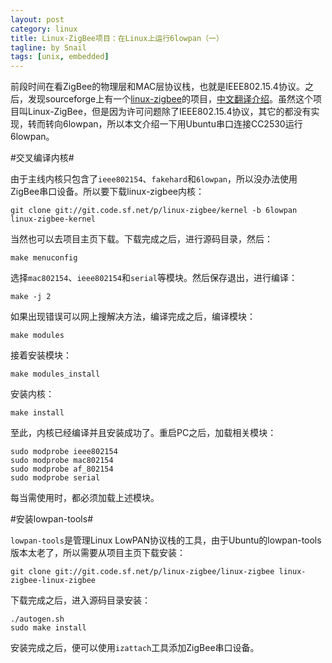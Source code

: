 ```yaml
---
layout: post
category: linux
title: Linux-ZigBee项目：在Linux上运行6lowpan（一）
tagline: by Snail
tags: [unix, embedded]
---
```

前段时间在看ZigBee的物理层和MAC层协议栈，也就是IEEE802.15.4协议。之后，发现sourceforge上有一个[linux-zigbee](http://sourceforge.net/projects/linux-zigbee/)的项目，[中文翻译介绍](http://blog.chinaunix.net/uid-29653824-id-4351049.html)。虽然这个项目叫Linux-ZigBee，但是因为许可问题除了IEEE802.15.4协议，其它的都没有实现，转而转向6lowpan，所以本文介绍一下用Ubuntu串口连接CC2530运行6lowpan。

<!--more-->

#交叉编译内核#

由于主线内核只包含了`ieee802154`、`fakehard`和`6lowpan`，所以没办法使用ZigBee串口设备。所以要下载linux-zigbee内核：

	git clone git://git.code.sf.net/p/linux-zigbee/kernel -b 6lowpan linux-zigbee-kernel

当然也可以去项目主页下载。下载完成之后，进行源码目录，然后：

	make menuconfig

选择`mac802154`、`ieee802154`和`serial`等模块。然后保存退出，进行编译：

	make -j 2

如果出现错误可以网上搜解决方法，编译完成之后，编译模块：

	make modules

接着安装模块：

	make modules_install

安装内核：

	make install

至此，内核已经编译并且安装成功了。重启PC之后，加载相关模块：

	sudo modprobe ieee802154
	sudo modprobe mac802154
	sudo modprobe af_802154
	sudo modprobe serial

每当需使用时，都必须加载上述模块。

#安装lowpan-tools#

`lowpan-tools`是管理Linux LowPAN协议栈的工具，由于Ubuntu的lowpan-tools版本太老了，所以需要从项目主页下载安装：

	git clone git://git.code.sf.net/p/linux-zigbee/linux-zigbee linux-zigbee-linux-zigbee

下载完成之后，进入源码目录安装：

	./autogen.sh
	sudo make install

安装完成之后，便可以使用`izattach`工具添加ZigBee串口设备。
